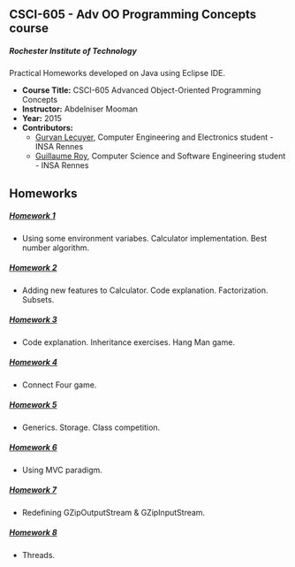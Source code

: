 CSCI-605 - Adv OO Programming Concepts course
--------

##### Rochester Institute of Technology
Practical Homeworks developed on Java using Eclipse IDE.

* **Course Title:** CSCI-605 Advanced Object-Oriented Programming Concepts
* **Instructor:** Abdelniser Mooman 
* **Year:** 2015
* **Contributors:**
  * <a href="https://github.com/Glecuyer">Gurvan Lecuyer</a>, Computer Engineering and Electronics student - INSA Rennes
  * <a href="https://github.com/guroy">Guillaume Roy</a>, Computer Science and Software Engineering student - INSA Rennes

Homeworks
----
##### <a href="https://github.com/guroy/CSCI-605/tree/master/CSCI_605_Homework_01/src/exercise">Homework 1</a>
* Using some environment variabes. Calculator implementation. Best number algorithm.

##### <a href="https://github.com/guroy/CSCI-605/tree/master/CSCI_605_Homework_02/src/exercise">Homework 2</a>
* Adding new features to Calculator. Code explanation. Factorization. Subsets.

##### <a href="https://github.com/guroy/CSCI-605/tree/master/CSCI_605_Homework_03/src/exercise">Homework 3</a>
* Code explanation. Inheritance exercises. Hang Man game.

##### <a href="https://github.com/guroy/CSCI-605/tree/master/CSCI_605_Homework_04/src/exercise">Homework 4</a>
* Connect Four game.

##### <a href="https://github.com/guroy/CSCI-605/tree/master/CSCI_605_Homework_05/src/exercise">Homework 5</a>
* Generics. Storage. Class competition.

##### <a href="https://github.com/guroy/CSCI-605/tree/master/CSCI_605_Homework_06/src/exercise">Homework 6</a>
* Using MVC paradigm.

##### <a href="https://github.com/guroy/CSCI-605/tree/master/CSCI_605_Homework_07/src/exercise">Homework 7</a>
* Redefining GZipOutputStream & GZipInputStream.

##### <a href="https://github.com/guroy/CSCI-605/tree/master/CSCI_605_Homework_08/src/exercise">Homework 8</a>
* Threads.
